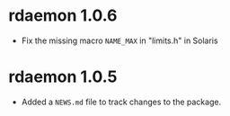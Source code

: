 # rdaemon 1.0.6

* Fix the missing macro `NAME_MAX` in "limits.h" in Solaris 

# rdaemon 1.0.5

* Added a `NEWS.md` file to track changes to the package.
